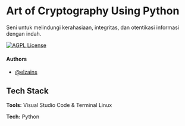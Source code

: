 
# Art of Cryptography Using Python

Seni untuk melindungi kerahasiaan, integritas, dan otentikasi informasi dengan indah.





[![AGPL License](https://img.shields.io/badge/license-AGPL-blue.svg)](http://www.gnu.org/licenses/agpl-3.0)




#### Authors
- [@elzains](https://github.com/elzains/)




## Tech Stack

**Tools:** Visual Studio Code & Terminal Linux

**Tech:** Python
